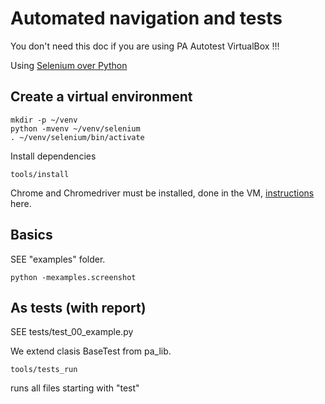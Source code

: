 # Automated navigation and tests

You don't need this doc if you are using PA Autotest VirtualBox !!!

Using [Selenium over Python](https://selenium-python.readthedocs.io/getting-started.html) 

## Create a virtual environment

~~~
mkdir -p ~/venv
python -mvenv ~/venv/selenium
. ~/venv/selenium/bin/activate
~~~

Install dependencies
~~~
tools/install
~~~

Chrome and Chromedriver must be installed, done in the VM, [instructions](https://chromedriver.chromium.org/getting-started) here.

## Basics

SEE "examples" folder.

~~~
python -mexamples.screenshot
~~~

## As tests (with report)

SEE tests/test_00_example.py

We extend clasis BaseTest from pa_lib.

~~~
tools/tests_run
~~~

runs all files starting with "test" 

